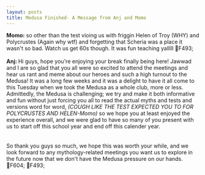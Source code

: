 ```yaml
---
layout: posts
title: Medusa Finished- A Message from Anj and Momo
---
```

<head>
 <meta charset='utf-8'>
</head>
<div class="blurb">
  <p> <b>Momo:</b> so other than the test vioing us with friggin Helen of Troy (WHY) and Polycrustes (Again why wtf) and forgetting that Scheria was a place it wasn't so bad. Watch us get 60s though. It was fun teaching yalllll  &#1F493; <br><br>
 <b> Anj: </b> Hi guys, hope you're enjoying your break finally being here! Jawwad and I are so glad that you all were so excited to attend the meetings and hear us rant and meme about our heroes and such a high turnout to the Medusa! It was a long few weeks and it was a delight to have it all come to this Tuesday when we took the Medusa as a whole club, more or less. Admittedly, the Medusa is challenging; we try and make it both informative and fun without just forcing you all to read the actual myths and tests and versions word for word, <i>(COUGH LIKE THE TEST EXPECTED YOU TO FOR POLYCRUSTES AND HELEN-Momo) </i> so we hope you at least enjoyed the experience overall, and we were glad to have so many of you present with us to start off this school year and end off this calender year. <br><br><br>
 So thank you guys so much, we hope this was worth your while, and we look forward to any mythology-related meetings you want us to explore in the future now that we don't have the Medusa pressure on our hands. &#1F604;	&#1F493;
  </p>
</div><!-- /.blurb -->
  
  
